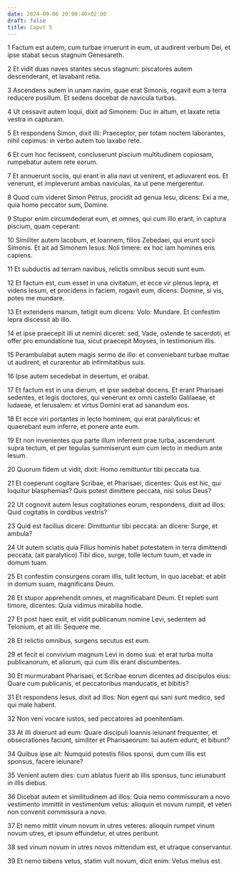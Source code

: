 ```yaml
---
date: 2024-09-06 20:00:46+02:00
draft: false
title: Caput 5
---
```





1 Factum est autem, cum turbae irruerunt in eum, ut audirent verbum Dei, et ipse stabat secus stagnum Genesareth.

2 Et vidit duas naves stantes secus stagnum: piscatores autem descenderant, et lavabant retia.

3 Ascendens autem in unam navim, quae erat Simonis, rogavit eum a terra reducere pusillum. Et sedens docebat de navicula turbas.

4 Ut cessavit autem loqui, dixit ad Simonem: Duc in altum, et laxate retia vestra in capturam.

5 Et respondens Simon, dixit illi: Praeceptor, per totam noctem laborantes, nihil cepimus: in verbo autem tuo laxabo rete.

6 Et cum hoc fecissent, concluserunt piscium multitudinem copiosam, rumpebatur autem rete eorum.

7 Et annuerunt sociis, qui erant in alia navi ut venirent, et adiuvarent eos. Et venerunt, et impleverunt ambas naviculas, ita ut pene mergerentur.

8 Quod cum videret Simon Petrus, procidit ad genua Iesu, dicens: Exi a me, quia homo peccator sum, Domine.

9 Stupor enim circumdederat eum, et omnes, qui cum illo erant, in captura piscium, quam ceperant:

10 Similiter autem Iacobum, et Ioannem, filios Zebedaei, qui erunt socii Simonis. Et ait ad Simonem Iesus: Noli timere: ex hoc iam homines eris capiens.

11 Et subductis ad terram navibus, relictis omnibus secuti sunt eum.

12 Et factum est, cum esset in una civitatum, et ecce vir plenus lepra, et videns Iesum, et procidens in faciem, rogavit eum, dicens: Domine, si vis, potes me mundare.

13 Et extendens manum, tetigit eum dicens: Volo: Mundare. Et confestim lepra discessit ab illo.

14 et ipse praecepit illi ut nemini diceret: sed, Vade, ostende te sacerdoti, et offer pro emundatione tua, sicut praecepit Moyses, in testimonium illis.

15 Perambulabat autem magis sermo de illo: et conveniebant turbae multae ut audirent, et curarentur ab infirmitatibus suis.

16 Ipse autem secedebat in desertum, et orabat.

17 Et factum est in una dierum, et ipse sedebat docens. Et erant Pharisaei sedentes, et legis doctores, qui venerunt ex omni castello Galilaeae, et Iudaeae, et Ierusalem: et virtus Domini erat ad sanandum eos.

18 Et ecce viri portantes in lecto hominem, qui erat paralyticus: et quaerebant eum inferre, et ponere ante eum.

19 Et non invenientes qua parte illum inferrent prae turba, ascenderunt supra tectum, et per tegulas summiserunt eum cum lecto in medium ante Iesum.

20 Quorum fidem ut vidit, dixit: Homo remittuntur tibi peccata tua.

21 Et coeperunt cogitare Scribae, et Pharisaei, dicentes: Quis est hic, qui loquitur blasphemias? Quis potest dimittere peccata, nisi solus Deus?

22 Ut cognovit autem Iesus cogitationes eorum, respondens, dixit ad illos: Quid cogitatis in cordibus vestris?

23 Quid est facilius dicere: Dimittuntur tibi peccata: an dicere: Surge, et ambula?

24 Ut autem sciatis quia Filius hominis habet potestatem in terra dimittendi peccata, (ait paralytico) Tibi dico, surge, tolle lectum tuum, et vade in domum tuam.

25 Et confestim consurgens coram illis, tulit lectum, in quo iacebat: et abiit in domum suam, magnificans Deum.

26 Et stupor apprehendit omnes, et magnificabant Deum. Et repleti sunt timore, dicentes: Quia vidimus mirabilia hodie.

27 Et post haec exiit, et vidit publicanum nomine Levi, sedentem ad Telonium, et ait illi: Sequere me.

28 Et relictis omnibus, surgens secutus est eum.

29 et fecit ei convivium magnum Levi in domo sua: et erat turba multa publicanorum, et aliorum, qui cum illis erant discumbentes.

30 Et murmurabant Pharisaei, et Scribae eorum dicentes ad discipulos eius: Quare cum publicanis, et peccatoribus manducatis, et bibitis?

31 Et respondens Iesus, dixit ad illos: Non egent qui sani sunt medico, sed qui male habent.

32 Non veni vocare iustos, sed peccatores ad poenitentiam.

33 At illi dixerunt ad eum: Quare discipuli Ioannis ieiunant frequenter, et obsecrationes faciunt, similiter et Pharisaeorum: tui autem edunt, et bibunt?

34 Quibus ipse ait: Numquid potestis filios sponsi, dum cum illis est sponsus, facere ieiunare?

35 Venient autem dies: cum ablatus fuerit ab illis sponsus, tunc ieiunabunt in illis diebus.

36 Dicebat autem et similitudinem ad illos: Quia nemo commissuram a novo vestimento immittit in vestimentum vetus: alioquin et novum rumpit, et veteri non convenit commissura a novo.

37 Et nemo mittit vinum novum in utres veteres: alioquin rumpet vinum novum utres, et ipsum effundetur, et utres peribunt.

38 sed vinum novum in utres novos mittendum est, et utraque conservantur.

39 Et nemo bibens vetus, statim vult novum, dicit enim: Vetus melius est.

